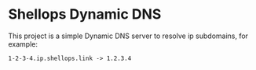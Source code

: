 # Shellops Dynamic DNS

This project is a simple Dynamic DNS server to resolve ip subdomains, for example:

```
1-2-3-4.ip.shellops.link -> 1.2.3.4
```
